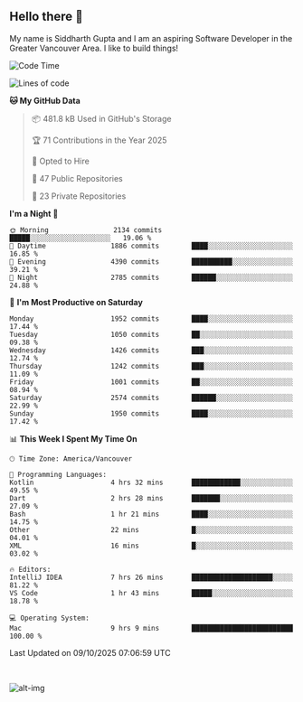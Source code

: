## Hello there :wave:

My name is Siddharth Gupta and I am an aspiring Software Developer in the Greater Vancouver Area. I like to build things!

<!-- ![gif](https://github.com/siddg97/siddg97/blob/master/dino.gif) -->

<!--START_SECTION:waka-->
![Code Time](http://img.shields.io/badge/Code%20Time-2%2C116%20hrs%2044%20mins-blue)

![Lines of code](https://img.shields.io/badge/From%20Hello%20World%20I%27ve%20Written-15.8%20million%20lines%20of%20code-blue)

**🐱 My GitHub Data** 

> 📦 481.8 kB Used in GitHub's Storage 
 > 
> 🏆 71 Contributions in the Year 2025
 > 
> 💼 Opted to Hire
 > 
> 📜 47 Public Repositories 
 > 
> 🔑 23 Private Repositories 
 > 
**I'm a Night 🦉** 

```text
🌞 Morning                2134 commits        █████░░░░░░░░░░░░░░░░░░░░   19.06 % 
🌆 Daytime                1886 commits        ████░░░░░░░░░░░░░░░░░░░░░   16.85 % 
🌃 Evening                4390 commits        ██████████░░░░░░░░░░░░░░░   39.21 % 
🌙 Night                  2785 commits        ██████░░░░░░░░░░░░░░░░░░░   24.88 % 
```
📅 **I'm Most Productive on Saturday** 

```text
Monday                   1952 commits        ████░░░░░░░░░░░░░░░░░░░░░   17.44 % 
Tuesday                  1050 commits        ██░░░░░░░░░░░░░░░░░░░░░░░   09.38 % 
Wednesday                1426 commits        ███░░░░░░░░░░░░░░░░░░░░░░   12.74 % 
Thursday                 1242 commits        ███░░░░░░░░░░░░░░░░░░░░░░   11.09 % 
Friday                   1001 commits        ██░░░░░░░░░░░░░░░░░░░░░░░   08.94 % 
Saturday                 2574 commits        ██████░░░░░░░░░░░░░░░░░░░   22.99 % 
Sunday                   1950 commits        ████░░░░░░░░░░░░░░░░░░░░░   17.42 % 
```


📊 **This Week I Spent My Time On** 

```text
🕑︎ Time Zone: America/Vancouver

💬 Programming Languages: 
Kotlin                   4 hrs 32 mins       ████████████░░░░░░░░░░░░░   49.55 % 
Dart                     2 hrs 28 mins       ███████░░░░░░░░░░░░░░░░░░   27.09 % 
Bash                     1 hr 21 mins        ████░░░░░░░░░░░░░░░░░░░░░   14.75 % 
Other                    22 mins             █░░░░░░░░░░░░░░░░░░░░░░░░   04.01 % 
XML                      16 mins             █░░░░░░░░░░░░░░░░░░░░░░░░   03.02 % 

🔥 Editors: 
IntelliJ IDEA            7 hrs 26 mins       ████████████████████░░░░░   81.22 % 
VS Code                  1 hr 43 mins        █████░░░░░░░░░░░░░░░░░░░░   18.78 % 

💻 Operating System: 
Mac                      9 hrs 9 mins        █████████████████████████   100.00 % 
```


 Last Updated on 09/10/2025 07:06:59 UTC
<!--END_SECTION:waka-->

<br>

![alt-img](https://github-readme-stats.vercel.app/api?username=siddg97&count_private=true&theme=nightowl&show_icons=true)

